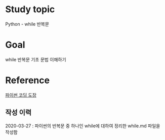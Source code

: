 # Study topic
  
Python - while 반복문  
  
# Goal
  
while 반복문 기초 문법 이해하기  
  
# Reference
  
<a href = "https://dojang.io/course/view.php?id=7">파이썬 코딩 도장</a>  
  
## 작성 이력
  
2020-03-27 : 파이썬의 반복문 중 하나인 while에 대하여 정리한 while.md 파일을 작성함
